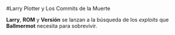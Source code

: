 #Larry Plotter y Los Commits de la Muerte

**Larry**, **ROM** y **Versión** se lanzan a la búsqueda de los *exploits*
que **Ballmermot** necesita para sobrevivir.
